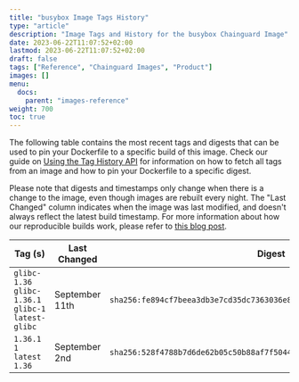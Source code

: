 ```yaml
---
title: "busybox Image Tags History"
type: "article"
description: "Image Tags and History for the busybox Chainguard Image"
date: 2023-06-22T11:07:52+02:00
lastmod: 2023-06-22T11:07:52+02:00
draft: false
tags: ["Reference", "Chainguard Images", "Product"]
images: []
menu:
  docs:
    parent: "images-reference"
weight: 700
toc: true
---
```


The following table contains the most recent tags and digests that can be used to pin your Dockerfile to a specific build of this image. Check our guide on [Using the Tag History API](/chainguard/chainguard-images/using-the-tag-history-api/) for information on how to fetch all tags from an image and how to pin your Dockerfile to a specific digest.

Please note that digests and timestamps only change when there is a change to the image, even though images are rebuilt every night. The "Last Changed" column indicates when the image was last modified, and doesn't always reflect the latest build timestamp. For more information about how our reproducible builds work, please refer to [this blog post](https://www.chainguard.dev/unchained/reproducing-chainguards-reproducible-image-builds).

| Tag (s)                                               | Last Changed   | Digest                                                                    |
|-------------------------------------------------------|----------------|---------------------------------------------------------------------------|
|  `glibc-1.36` `glibc-1.36.1` `glibc-1` `latest-glibc` | September 11th | `sha256:fe894cf7beea3db3e7cd35dc7363036e828380f1207e970119c19ed1f5079ba3` |
|  `1.36.1` `1` `latest` `1.36`                         | September 2nd  | `sha256:528f4788b7d6de62b05c50b88af7f504496b855690ad56a0432a5932885cae1c` |
